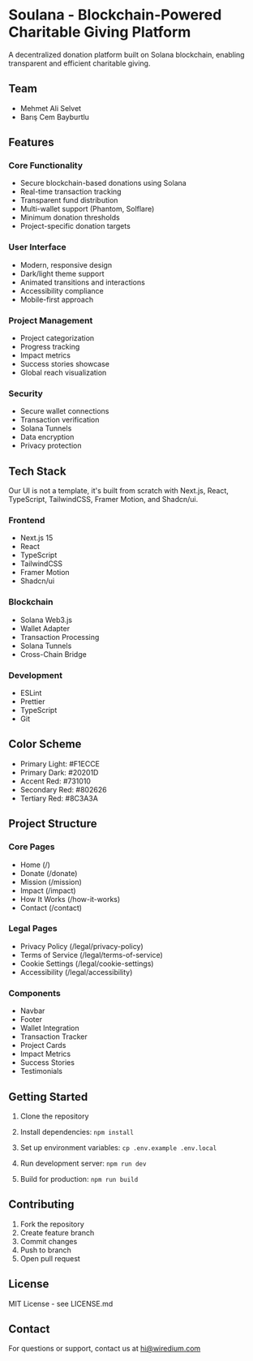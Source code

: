 # Soulana - Blockchain-Powered Charitable Giving Platform

A decentralized donation platform built on Solana blockchain, enabling transparent and efficient charitable giving.

## Team

- Mehmet Ali Selvet
- Barış Cem Bayburtlu

## Features

### Core Functionality
- Secure blockchain-based donations using Solana
- Real-time transaction tracking
- Transparent fund distribution
- Multi-wallet support (Phantom, Solflare)
- Minimum donation thresholds
- Project-specific donation targets

### User Interface
- Modern, responsive design
- Dark/light theme support
- Animated transitions and interactions
- Accessibility compliance
- Mobile-first approach

### Project Management
- Project categorization
- Progress tracking
- Impact metrics
- Success stories showcase
- Global reach visualization

### Security
- Secure wallet connections
- Transaction verification
- Solana Tunnels
- Data encryption
- Privacy protection

## Tech Stack
Our UI is not a template, it's built from scratch with Next.js, React, TypeScript, TailwindCSS, Framer Motion, and Shadcn/ui.

### Frontend
- Next.js 15
- React
- TypeScript
- TailwindCSS
- Framer Motion
- Shadcn/ui

### Blockchain
- Solana Web3.js
- Wallet Adapter
- Transaction Processing
- Solana Tunnels
- Cross-Chain Bridge
### Development
- ESLint
- Prettier
- TypeScript
- Git

## Color Scheme
- Primary Light: #F1ECCE
- Primary Dark: #20201D
- Accent Red: #731010
- Secondary Red: #802626
- Tertiary Red: #8C3A3A

## Project Structure

### Core Pages
- Home (/)
- Donate (/donate)
- Mission (/mission)
- Impact (/impact)
- How It Works (/how-it-works)
- Contact (/contact)

### Legal Pages
- Privacy Policy (/legal/privacy-policy)
- Terms of Service (/legal/terms-of-service)
- Cookie Settings (/legal/cookie-settings)
- Accessibility (/legal/accessibility)

### Components
- Navbar
- Footer
- Wallet Integration
- Transaction Tracker
- Project Cards
- Impact Metrics
- Success Stories
- Testimonials

## Getting Started

1. Clone the repository
2. Install dependencies:
   `npm install`

3. Set up environment variables:
   `cp .env.example .env.local`

4. Run development server:
   `npm run dev`

5. Build for production:
   `npm run build`

## Contributing

1. Fork the repository
2. Create feature branch
3. Commit changes
4. Push to branch
5. Open pull request

## License

MIT License - see LICENSE.md

## Contact

For questions or support, contact us at hi@wiredium.com
